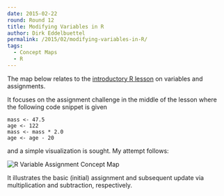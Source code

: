 ```yaml
---
date: 2015-02-22
round: Round 12
title: Modifying Variables in R
author: Dirk Eddelbuettel
permalink: /2015/02/modifying-variables-in-R/
tags:
  - Concept Maps
  - R
---
```

The map below relates to the
[introductory R lesson](http://swcarpentry.github.io/r-novice-inflammation/01-starting-with-data.html) 
on variables and assignments.

It focuses on the assignment challenge in the middle of the lesson where the
following code snippet is given

```{.r}
mass <- 47.5
age <- 122
mass <- mass * 2.0
age <- age - 20
```

and a simple visualization is sought. My attempt follows:

![R Variable Assignment Concept Map](http://i.imgur.com/mhQH7ek.jpg?1)

It illustrates the basic (initial) assignment and subsequent update via
multiplication and subtraction, respectively.
